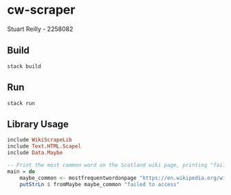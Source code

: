 # cw-scraper

Stuart Reilly - 2258082

## Build

```shell script
stack build
```

## Run

```shell script
stack run
```

## Library Usage

```haskell
include WikiScrapeLib
include Text.HTML.Scapel
include Data.Maybe

-- Print the most common word on the Scotland wiki page, printing "failed to access" on failure.
main = do
    maybe_common <- mostfrequentwordonpage "https://en.wikipedia.org/wiki/Scotland"
    putStrLn $ fromMaybe maybe_common "failed to access"
```
